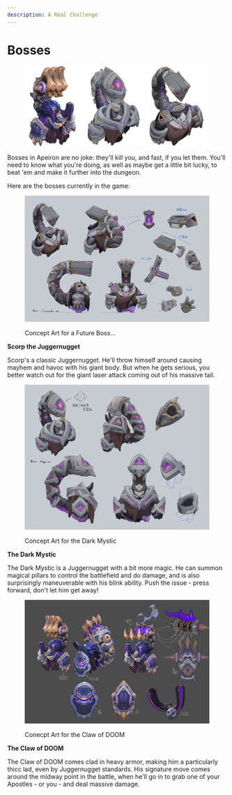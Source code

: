 ```yaml
---
description: A Real Challenge
---
```


# Bosses

<figure><img src="../../../../.gitbook/assets/3bosses.png" alt=""><figcaption></figcaption></figure>

Bosses in Apeiron are no joke: they'll kill you, and fast, if you let them. You'll need to know what you're doing, as well as maybe get a little bit lucky, to beat 'em and make it further into the dungeon.&#x20;

Here are the bosses currently in the game:&#x20;

<figure><img src="../../../../.gitbook/assets/bossDesign_Commander.jpg" alt=""><figcaption><p>Concept Art for a Future Boss...</p></figcaption></figure>

**Scorp the Juggernugget**

Scorp's a classic Juggernugget. He'll throw himself around causing mayhem and havoc with his giant body. But when he gets serious, you better watch out for the giant laser attack coming out of his massive tail.&#x20;

<figure><img src="../../../../.gitbook/assets/bossDesign_Mage (2).jpg" alt=""><figcaption><p>Concept Art for the Dark Mystic</p></figcaption></figure>

**The Dark Mystic**

The Dark Mystic is a Juggernugget with a bit more magic. He can summon magical pillars to control the battlefield and do damage, and is also surprisingly maneuverable with his blink ability. Push the issue - press forward, don't let him get away!&#x20;

<figure><img src="../../../../.gitbook/assets/bossDesign_Warrior.jpg" alt=""><figcaption><p>Conecpt Art for the Claw of DOOM</p></figcaption></figure>

**The Claw of DOOM**&#x20;

The Claw of DOOM comes clad in heavy armor, making him a particularly thicc lad, even by Juggernugget standards. His signature move comes around the midway point in the battle, when he'll go in to grab one of your Apostles - or you - and deal massive damage.&#x20;
